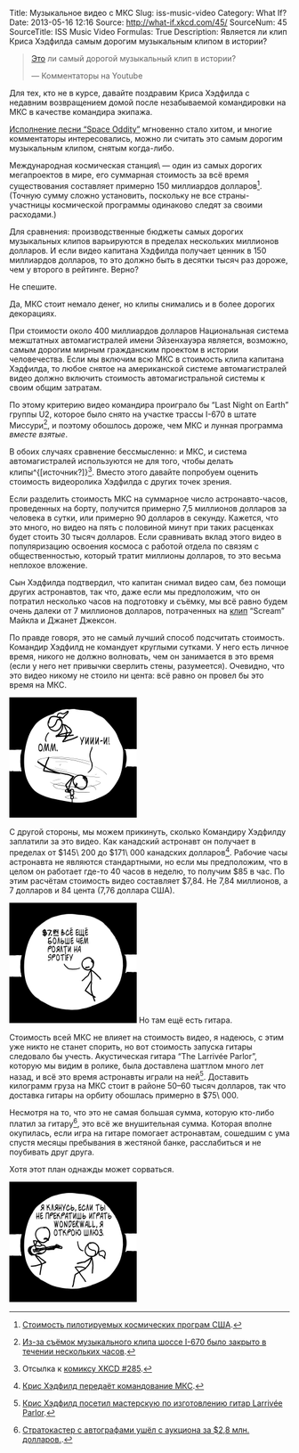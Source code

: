 Title: Музыкальное видео с МКС
Slug: iss-music-video
Category: What If?
Date: 2013-05-16 12:16
Source: http://what-if.xkcd.com/45/
SourceNum: 45
SourceTitle: ISS Music Video
Formulas: True
Description: Является ли клип Криса Хэдфилда самым дорогим музыкальным клипом в истории?

> [Это][1] ли самый дорогой музыкальный клип в истории?
>
> — Комментаторы на Youtube

Для тех, кто не в курсе, давайте поздравим Криса Хэдфилда с недавним возвращением домой после незабываемой командировки на МКС в качестве командира экипажа.

[Исполнение песни “Space Oddity”][2] мгновенно стало хитом, и многие комментаторы интересовались, можно ли считать это самым дорогим музыкальным клипом, снятым когда-либо.

Международная космическая станция\ — один из самых дорогих мегапроектов в мире, его суммарная стоимость за всё время существования составляет примерно 150 миллиардов долларов[^1]. (Точную сумму сложно установить, поскольку не все страны-участницы космической программы одинаково следят за своими расходами.)

[^1]: [Стоимость пилотируемых космических програм США][3].

Для сравнения: производственные бюджеты самых дорогих музыкальных клипов варьируются в пределах нескольких миллионов долларов. И если видео капитана Хэдфилда получает ценник в 150 миллиардов долларов, то это должно быть в десятки тысяч раз дороже, чем у второго в рейтинге. Верно?

Не спешите.

Да, МКС стоит немало денег, но клипы снимались и в более дорогих декорациях.

При стоимости около 400 миллиардов долларов Национальная система межштатных автомагистралей имени Эйзенхауэра является, возможно, самым дорогим мирным гражданским проектом в истории человечества. Если мы включим всю МКС в стоимость клипа капитана Хэдфилда, то любое снятое на американской системе автомагистралей видео должно включить стоимость автомагистральной системы к своим общим затратам.

По этому критерию видео командира проиграло бы “Last Night on Earth” группы U2, которое было снято на участке трассы I-670 в штате Миссури[^2], и поэтому обошлось дороже, чем МКС и лунная программа _вместе взятые_.

[^2]: [Из-за съёмок музыкального клипа шоссе I-670 было закрыто в течении нескольких часов][4].

В обоих случаях сравнение бессмысленно: и МКС, и система автомагистралей используются не для того, чтобы делать клипы^{[источник?]}[^3]. Вместо этого давайте попробуем оценить стоимость видеоролика Хэдфилда с других точек зрения.

[^3]: Отсылка к [комиксу XKCD #285][5].

Если разделить стоимость МКС на суммарное число астронавто-часов, проведенных на борту, получится примерно 7,5 миллионов долларов за человека в сутки, или примерно 90 долларов в секунду. Кажется, что это много, но видео на пять с половиной минут при таких расценках будет стоить 30 тысяч долларов. Если сравнивать вклад этого видео в популяризацию освоения космоса с работой отдела по связям с общественностью, который тратит миллионы долларов, то это весьма неплохое вложение.

Сын Хэдфилда подтвердил, что капитан снимал видео сам, без помощи других астронавтов, так что, даже если мы предположим, что он потратил несколько часов на подготовку и съёмку, мы всё равно будем очень далеки от 7 миллионов долларов, потраченных на [клип][6] “Scream” Майкла и Джанет Джексон.

По правде говоря, это не самый лучший способ подсчитать стоимость. Командир Хэдфилд не командует круглыми сутками. У него есть личное время, никого не должно волновать, чем он занимается в это время (если у него нет привычки сверлить стены, разумеется). Очевидно, что это видео никому не стоило ни цента: всё равно он провел бы это время на МКС.

![](/uploads/045-iss-music-video/hadfield_holes_ru.png "Откуда здесь вообще взялась дрель?")

С другой стороны, мы можем прикинуть, сколько Командиру Хэдфилду заплатили за это видео. Как канадский астронавт он получает в пределах от \$145\ 200 до \$171\ 000 канадских долларов[^4]. Рабочие часы астронавта не являются стандартными, но если мы предположим, что в целом он работает где-то 40 часов в неделю, то получим \$85 в час. По этим расчётам стоимость видео составляет \$7,84. Не 7,84 миллионов, а 7 долларов и 84 цента (7,76 доллара США).

[^4]: [Крис Хэдфилд передаёт командование МКС][7].

![](/uploads/045-iss-music-video/hadfield_spotify_ru.png "СПОНТАННОЕ ВКЛЮЧЕНИЕ ДВИГАТЕЛЯ")
Но там ещё есть гитара.

Стоимость всей МКС не влияет на стоимость видео, я надеюсь, с этим уже никто не станет спорить, но вот стоимость запуска гитары следовало бы учесть. Акустическая гитара “The Larrivée Parlor”, которую мы видим в ролике, была доставлена шаттлом много лет назад, и всё это время астронавты играли на ней[^5]. Доставить килограмм груза на МКС стоит в районе 50–60 тысяч долларов, так что доставка гитары на орбиту обошлась примерно в \$75\ 000.

[^5]: [Крис Хэдфилд посетил мастерскую по изготовлению гитар Larrivée Parlor][8].

Несмотря на то, что это не самая большая сумма, которую кто-либо платил за гитару[^6], это всё же внушительная сумма. Которая вполне окупилась, если игра на гитаре помогает астронавтам, сошедшим с ума спустя месяцы пребывания в жестяной банке, расслабиться и не поубивать друг друга.

[^6]: [Стратокастер с автографами ушёл с аукциона за $2,8 млн. долларов.][9].

Хотя этот план однажды может сорваться.

![](/uploads/045-iss-music-video/hadfield_wonderwall_ru.png "На следующем челноке «Союз» на МКС доставят знак «Никакого Wonderwall».")

[1]: http://www.youtube.com/watch?v=KaOC9danxNo

[2]: http://www.youtube.com/watch?v=KaOC9danxNo

[3]: http://www.thespacereview.com/article/1579/1

[4]: http://www.atu2.com/news/filming-of-music-video-will-shut-down-i-670-downtown-for-several-hours-tuesday.html

[5]: http://xkcd.com/285/

[6]: http://www.youtube.com/watch?v=0P4A1K4lXDo

[7]: http://www.cbc.ca/news/technology/story/2013/05/12/hadfield-iss-returns-earth.html

[8]: http://www.youtube.com/watch?v=gWTndmDHZQc

[9]: http://www.fender.com/news/signed-strat-fetches-record-28m-at-auction/
